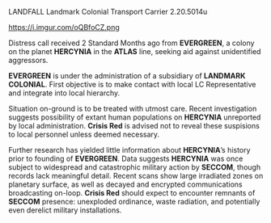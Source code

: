LANDFALL
Landmark Colonial Transport Carrier
2.20.5014u

https://i.imgur.com/oQBfoCZ.png

Distress call received 2 Standard Months ago from **EVERGREEN**, a colony on the planet **HERCYNIA** in the **ATLAS** line, seeking aid against unidentified aggressors.

**EVERGREEN** is under the administration of a subsidiary of **LANDMARK COLONIAL**. First objective is to make contact with local LC Representative and integrate into local hierarchy.

Situation on-ground is to be treated with utmost care. Recent investigation suggests possibility of extant human populations on **HERCYNIA** unreported by local administration. **Crisis Red** is advised not to reveal these suspisions to local personnel unless deemed necessary.

Further research has yielded little information about **HERCYNIA**’s history prior to founding of **EVERGREEN**. Data suggests **HERCYNIA** was once subject to widespread and catastrophic military action by **SECCOM**, though records lack meaningful detail. Recent scans show large irradiated zones on planetary surface, as well as decayed and encrypted communications broadcasting on-loop. **Crisis Red** should expect to encounter remnants of **SECCOM** presence: unexploded ordinance, waste radiation, and potentially even derelict military installations.